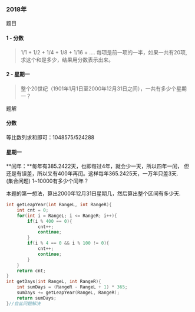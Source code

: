 ### 2018年
题目
#### 1 - 分数
> 1/1 + 1/2 + 1/4 + 1/8 + 1/16 + ....
> 每项是前一项的一半，如果一共有20项,求这个和是多少，结果用分数表示出来。

#### 2 - 星期一

> 整个20世纪（1901年1月1日至2000年12月31日之间），一共有多少个星期一？


题解

#### 分数
等比数列求和即可：1048575/524288

#### 星期一
**闰年：**每年有385.2422天，也即每过4年，就会少一天，所以四年一闰，
但还是有误差，所以又有400年再闰。这样每年365.2425天，一万年只差3天.  
(集合问题) 1~10000有多少个闰年？

本题的第一想法，算出2000年12月31日星期几，然后算出整个区间有多少天.
```cpp
int getLeapYear(int RangeL, int RangeR){
    int cnt = 0;
    for(int i = RangeL; i <= RangeR; i++){
        if(i % 400 == 0){
            cnt++;
            continue;
        }
        if(i % 4 == 0 && i % 100 != 0){
            cnt++;
            continue;
        }
    }
    return cnt;
}
int getDays(int RangeL, int RangeR){
    int sumDays = (RangeR - RangeL + 1) * 365;
    sumDays += getLeapYear(RangeL, RangeR);
    return sumDays;
}//自此问题解决
```



